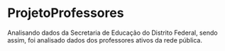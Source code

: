 # ProjetoProfessores
Analisando dados da Secretaria de Educação do Distrito Federal, sendo assim, foi analisado dados dos professores ativos da rede pública.
